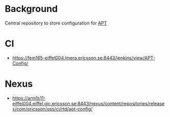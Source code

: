 # Background
Central repository to store configuration for [APT](https://arm1s11-eiffel004.eiffel.gic.ericsson.se:8443/nexus/content/sites/tor/assertion-python-utils/index.html)
 

# CI
* https://fem165-eiffel004.lmera.ericsson.se:8443/jenkins/view/APT-Config/

# Nexus
* https://arm1s11-eiffel004.eiffel.gic.ericsson.se:8443/nexus/content/repositories/releases/com/ericsson/oss/ci/rtd/apt-config/
